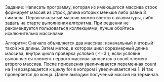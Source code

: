 Задание:
Написать программу, которая из имеющегося массива строк формирует массив из строк, длина которых меньше либо равна 3 символа. Первоначальный массив можно ввести с клавиатуры, либо задать на старте выполнения алгоритма. При решении не рекомендуется пользоваться коллекциями, лучше обойтись исключительно массивами.

Алгоритм:
Сначало объявляется два массива: изначальный и вторый такой же длины. Затем метод, в котором цикл соразмерный длине массива, внутри цикла проверка условия ( <=3 ), если условие выполняется элемент первого массива заносится в count элемент второго массива. После присвоения увеличивается переменная count на 1 и возвращается к циклу for в котором i увеличивается на 1. И так проверяется до конца. Далее выводим полученый массив на терминал.